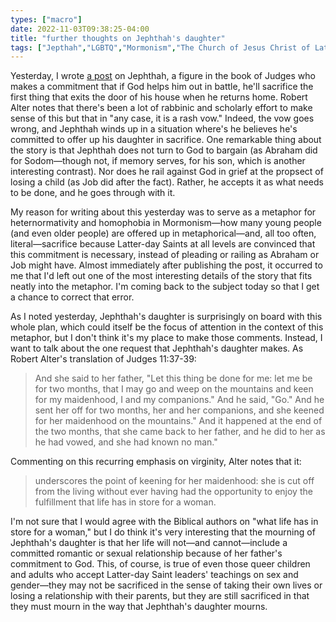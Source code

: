 ```yaml
---
types: ["macro"]
date: 2022-11-03T09:38:25-04:00
title: "further thoughts on Jephthah's daughter"
tags: ["Jepthah","LGBTQ","Mormonism","The Church of Jesus Christ of Latter-day Saints","affirming church","Robert Alter","Abraham","Job","sacrifice","Binding of Isaac"]
---
```

Yesterday, I wrote [a post](https://spencergreenhalgh.com/communities/on-david-archuleta-and-jephthah/) on Jephthah, a figure in the book of Judges who makes a commitment that if God helps him out in battle, he'll sacrifice the first thing that exits the door of his house when he returns home. Robert Alter notes that there's been a lot of rabbinic and scholarly effort to make sense of this but that in "any case, it is a rash vow." Indeed, the vow goes wrong, and Jephthah winds up in a situation where's he believes he's committed to offer up his daughter in sacrifice. One remarkable thing about the story is that Jephthah does not turn to God to bargain (as Abraham did for Sodom—though not, if memory serves, for his son, which is another interesting contrast). Nor does he rail against God in grief at the propsect of losing a child (as Job did after the fact). Rather, he accepts it as what needs to be done, and he goes through with it.

My reason for writing about this yesterday was to serve as a metaphor for heternormativity and homophobia in Mormonism—how many young people (and even older people) are offered up in metaphorical—and, all too often, literal—sacrifice because Latter-day Saints at all levels are convinced that this commitment is necessary, instead of pleading or railing as Abraham or Job might have. Almost immediately after publishing the post, it occurred to me that I'd left out one of the most interesting details of the story that fits neatly into the metaphor. I'm coming back to the subject today so that I get a chance to correct that error.

As I noted yesterday, Jephthah's daughter is surprisingly on board with this whole plan, which could itself be the focus of attention in the context of this metaphor, but I don't think it's my place to make those comments. Instead, I want to talk about the one request that Jephthah's daughter makes. As Robert Alter's translation of Judges 11:37-39: 

> And she said to her father, "Let this thing be done for me: let me be for two months, that I may go and weep on the mountains and keen for my maidenhood, I and my companions." And he said, "Go." And he sent her off for two months, her and her companions, and she keened for her maidenhood on the mountains." And it happened at the end of the two months, that she came back to her father, and he did to her as he had vowed, and she had known no man."

Commenting on this recurring emphasis on virginity, Alter notes that it:

> underscores the point of keening for her maidenhood: she is cut off from the living without ever having had the opportunity to enjoy the fulfillment that life has in store for a woman.

I'm not sure that I would agree with the Biblical authors on "what life has in store for a woman," but I do think it's very interesting that the mourning of Jephthah's daughter is that her life will not—and cannot—include a committed romantic or sexual relationship because of her father's commitment to God. This, of course, is true of even those queer children and adults who accept Latter-day Saint leaders' teachings on sex and gender—they may not be sacrificed in the sense of taking their own lives or losing a relationship with their parents, but they are still sacrificed in that they must mourn in the way that Jephthah's daughter mourns.
